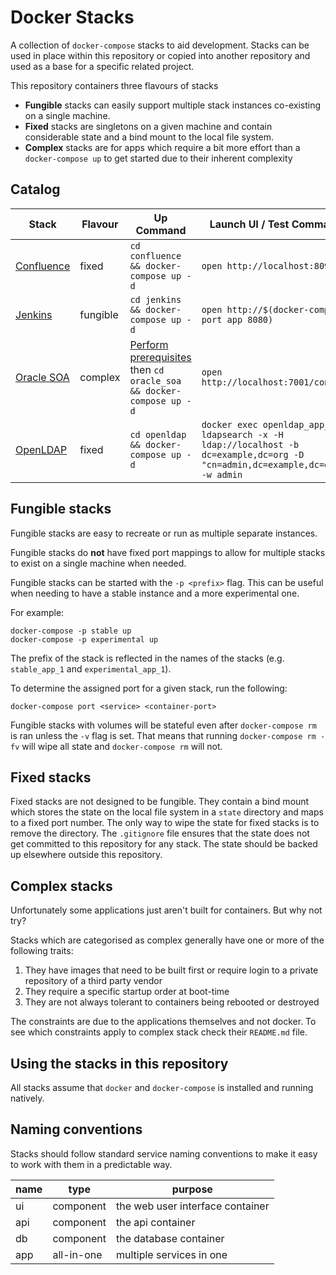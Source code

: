# Docker Stacks

A collection of `docker-compose` stacks to aid development. Stacks can be used in place within this repository or copied into another repository and used as a base for a specific related project.

This repository containers three flavours of stacks

* **Fungible** stacks can easily support multiple stack instances co-existing on a single machine.
* **Fixed** stacks are singletons on a given machine and contain considerable state and a bind mount to the local file system.
* **Complex** stacks are for apps which require a bit more effort than a `docker-compose up` to get started due to their inherent complexity

## Catalog

| Stack                    | Flavour  | Up Command                                 | Launch UI / Test Command     |
| -------------------------| -------- | ------------------------------------------ | ---------------------------- |
| [Confluence](confluence) | fixed    | `cd confluence && docker-compose up -d`    | `open http://localhost:8090` |
| [Jenkins](jenkins) | fungible | `cd jenkins && docker-compose up -d`       | `open http://$(docker-compose port app 8080)` |
| [Oracle SOA](oracle_soa) | complex  | [Perform prerequisites](oracle_soa/README.md) then `cd oracle_soa && docker-compose up -d`  | `open http://localhost:7001/console` |
| [OpenLDAP](openldap) | fixed | `cd openldap && docker-compose up -d` | `docker exec openldap_app_1 ldapsearch -x -H ldap://localhost -b dc=example,dc=org -D "cn=admin,dc=example,dc=org" -w admin` |

## Fungible stacks

Fungible stacks are easy to recreate or run as multiple separate instances.

Fungible stacks do **not** have fixed port mappings to allow for multiple stacks to exist on a single machine when needed.

Fungible stacks can be started with the `-p <prefix>` flag. This can be useful when needing to have a stable instance and a more experimental one.

For example:

```
docker-compose -p stable up
docker-compose -p experimental up
```

The prefix of the stack is reflected in
the names of the stacks (e.g. `stable_app_1` and `experimental_app_1`).

To determine the assigned port for a given stack, run the following:

```
docker-compose port <service> <container-port>
```

Fungible stacks with volumes will be stateful even after `docker-compose rm` is ran unless the `-v` flag is set. That means that running `docker-compose rm -fv` will wipe all state and `docker-compose rm` will not.

## Fixed stacks

Fixed stacks are not designed to be fungible. They contain a bind mount which stores the state on the local file system in a `state` directory and maps to a fixed port number. The only way to wipe the state for fixed stacks is to remove the directory. The `.gitignore` file ensures that the state does not get committed to this repository for any stack. The state should be backed up elsewhere outside this repository.

## Complex stacks

Unfortunately some applications just aren't built for containers. But why not try?

Stacks which are categorised as complex generally have one or more of the following traits:

1. They have images that need to be built first or require login to a private repository of a third party vendor
2. They require a specific startup order at boot-time
3. They are not always tolerant to containers being rebooted or destroyed

The constraints are due to the applications themselves and not docker. To see which constraints apply to complex stack check their `README.md` file.

## Using the stacks in this repository

All stacks assume that `docker` and `docker-compose` is installed and running natively.

## Naming conventions

Stacks should follow standard service naming conventions to make it easy to work with them
in a predictable way.

| name | type       | purpose                             |
| ---- | ---------- | ----------------------------------- |
| ui   | component  | the web user interface container    |
| api  | component  | the api container                   |
| db   | component  | the database container              |
| app  | all-in-one | multiple services in one            |
